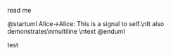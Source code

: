 read me

@startuml
Alice->Alice: This is a signal to self.\nIt also demonstrates\nmultiline \ntext
@enduml

test